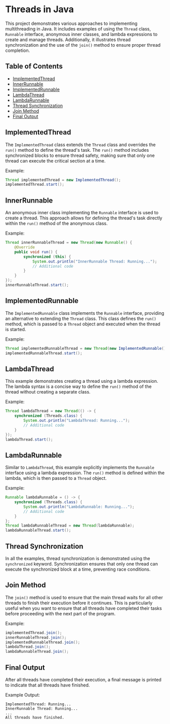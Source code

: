 # Threads in Java

This project demonstrates various approaches to implementing multithreading in Java. It includes examples of using the `Thread` class, `Runnable` interface, anonymous inner classes, and lambda expressions to create and manage threads. Additionally, it illustrates thread synchronization and the use of the `join()` method to ensure proper thread completion.

## Table of Contents
- [ImplementedThread](#implementedthread)
- [InnerRunnable](#innerrunnable)
- [ImplementedRunnable](#implementedrunnable)
- [LambdaThread](#lambdathread)
- [LambdaRunnable](#lambdarunnable)
- [Thread Synchronization](#thread-synchronization)
- [Join Method](#join-method)
- [Final Output](#final-output)

## ImplementedThread

The `ImplementedThread` class extends the `Thread` class and overrides the `run()` method to define the thread's task. The `run()` method includes synchronized blocks to ensure thread safety, making sure that only one thread can execute the critical section at a time.

Example:
```java
Thread implementedThread = new ImplementedThread();
implementedThread.start();
```

## InnerRunnable

An anonymous inner class implementing the `Runnable` interface is used to create a thread. This approach allows for defining the thread's task directly within the `run()` method of the anonymous class.

Example:
```java
Thread innerRunnableThread = new Thread(new Runnable() {
    @Override
    public void run() {
        synchronized (this) {
            System.out.println("InnerRunnable Thread: Running...");
            // Additional code
        }
    }
});
innerRunnableThread.start();
```

## ImplementedRunnable

The `ImplementedRunnable` class implements the `Runnable` interface, providing an alternative to extending the `Thread` class. This class defines the `run()` method, which is passed to a `Thread` object and executed when the thread is started.

Example:
```java
Thread implementedRunnableThread = new Thread(new ImplementedRunnable());
implementedRunnableThread.start();
```

## LambdaThread

This example demonstrates creating a thread using a lambda expression. The lambda syntax is a concise way to define the `run()` method of the thread without creating a separate class.

Example:
```java
Thread lambdaThread = new Thread(() -> {
    synchronized (Threads.class) {
        System.out.println("LambdaThread: Running...");
        // Additional code
    }
});
lambdaThread.start();
```

## LambdaRunnable

Similar to `LambdaThread`, this example explicitly implements the `Runnable` interface using a lambda expression. The `run()` method is defined within the lambda, which is then passed to a `Thread` object.

Example:
```java
Runnable lambdaRunnable = () -> {
    synchronized (Threads.class) {
        System.out.println("LambdaRunnable: Running...");
        // Additional code
    }
};
Thread lambdaRunnableThread = new Thread(lambdaRunnable);
lambdaRunnableThread.start();
```

## Thread Synchronization

In all the examples, thread synchronization is demonstrated using the `synchronized` keyword. Synchronization ensures that only one thread can execute the synchronized block at a time, preventing race conditions.

## Join Method

The `join()` method is used to ensure that the main thread waits for all other threads to finish their execution before it continues. This is particularly useful when you want to ensure that all threads have completed their tasks before proceeding with the next part of the program.

Example:
```java
implementedThread.join();
innerRunnableThread.join();
implementedRunnableThread.join();
lambdaThread.join();
lambdaRunnableThread.join();
```

## Final Output

After all threads have completed their execution, a final message is printed to indicate that all threads have finished.

Example Output:
```
ImplementedThread: Running...
InnerRunnable Thread: Running...
...
All threads have finished.
```